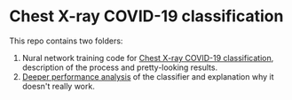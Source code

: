 # Chest X-ray COVID-19 classification

This repo contains two folders:
1. Nural network training code for [Chest X-ray COVID-19 classification](https://github.com/futuremed-ru/covid/tree/master/lungs-covid-19-classifier), description of the process and pretty-looking results.
2. [Deeper performance analysis](https://github.com/futuremed-ru/covid/tree/master/performance-analysis) of the classifier and explanation why it doesn't really work.

